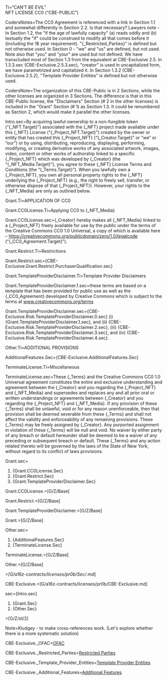Ti=“CAN’T BE EVIL”<br>NFT LICENSE CC0 (“CBE-PUBLIC”)

CodersNotes=The CC0 Agreement is referenced with a link in Section 1.1 and somewhat differently in Section 2.2.  Is that necessary?  Lawyers note - In Section 1.2, the "if the age of lawfully capacity" (a) reads oddly and (b) textually the "if" could be construed to modify all that comes before it (including the 18 year requirement). "{_Restricted_Parties}" is defined but not otherwise used. In Section 0 - "we" and "us" are defined, but not used. Note also that "you" and "your" are used but not defined. We have transcluded most of Section 1.3 from the equivalent at CBE-Exclusive 2.5. In 1.3.3.sec (CBE-Exclusive.2.5.3.sec), "creator" is used in uncapitalized form, we have parametrized and capitalized it. In Section 1.3.2 (CBE-Exclusive.2.5.2), "Template Provider Entities" is defined but not otherwise used.

CodersNote=The organization of this CBE-Public is in 2 Sections, while the other licenses are organized in 3 Sections. The difference is that in this CBE-Public license, the "Disclaimers" Section (# 2 in the other licenses) is included in the "Grant" Section (# 1) as Section 1.3.  It could be renumbered as Section 2, which would make it parallel the other licenses.  

Intro.sec=By acquiring lawful ownership to a non-fungible token (“{_NFT.Target}”) associated with the {_NFT} project made available under this {_NFT} License (“{_Project_NFT.Target}”) created by the owner or entity that has created this {_Project_NFT} (“{_Creator.Target}” or “we” or “our”) or by using, distributing, reproducing, displaying, performing, modifying, or creating derivative works of any associated artwork, images, video, content or other works of authorship linked to a specific {_Project_NFT} which was developed by {_Creator} (the “{_NFT_Media.Target}”), you agree to these {_NFT} License Terms and Conditions (the “{_Terms.Target}”). When you lawfully own a {_Project_NFT}, you own all personal property rights to the {_NFT} underlying the {_Project_NFT} (e.g., the right to freely sell, transfer, or otherwise dispose of that {_Project_NFT}). However, your rights to the {_NFT_Media} are only as outlined below.

Grant.Ti=APPLICATION OF CC0 

Grant.CC0License.Ti=Applying CC0 to {_NFT_Media}

Grant.CC0License.sec={_Creator} hereby makes all {_NFT_Media} linked to a {_Project_NFT} freely available for use by the public under the terms of the Creative Commons CC0 1.0 Universal, a copy of which is available here – <a href="https://creativecommons.org/publicdomain/zero/1.0/legalcode">https://creativecommons.org/publicdomain/zero/1.0/legalcode</a> (“{_CC0_Agreement.Target}”). 

Grant.Restrict.Ti=Restrictions

Grant.Restrict.sec={CBE-Exclusive.Grant.Restrict.PurchaserQualification.sec}

Grant.TemplateProviderDisclaimer.Ti=Template Provider Disclaimers

Grant.TemplateProviderDisclaimer.1.sec=these terms are based on a template that has been provided for public use as well as the {_CC0_Agreement} developed by Creative Commons which is subject to the terms at <a href="www.creativecommons.org/terms">www.creativecommons.org/terms</a>

Grant.TemplateProviderDisclaimer.sec={CBE-Exclusive.Risk.TemplateProviderDisclaimer.0.sec} (i) {Grant.TemplateProviderDisclaimer.1.sec}, and (ii) {CBE-Exclusive.Risk.TemplateProviderDisclaimer.2.sec}, (iii) {CBE-Exclusive.Risk.TemplateProviderDisclaimer.3.sec}, and (iv) {CBE-Exclusive.Risk.TemplateProviderDisclaimer.4.sec}.

Other.Ti=ADDITIONAL PROVISIONS 

AdditionalFeatures.Sec={CBE-Exclusive.AdditionalFeatures.Sec}

TerminateLicense.Ti=Miscellaneous

TerminateLicense.sec=These {_Terms} and the Creative Commons CC0 1.0 Universal agreement constitutes the entire and exclusive understanding and agreement between the {_Creator} and you regarding the {_Project_NFT} and {_NFT_Media} and supersedes and replaces any and all prior oral or written understandings or agreements between {_Creator} and you regarding the {_Project_NFT} and {_NFT_Media}. If any provision of these {_Terms} shall be unlawful, void or for any reason unenforceable, then that provision shall be deemed severable from these {_Terms} and shall not affect the validity and enforceability of any remaining provisions. These {_Terms} may be freely assigned by {_Creator}. Any purported assignment in violation of these {_Terms} will be null and void. No waiver by either party of any breach or default hereunder shall be deemed to be a waiver of any preceding or subsequent breach or default. These {_Terms} and any action related thereto will be governed by the laws of the State of New York, without regard to its conflict of laws provisions. 

Grant.sec=<ol><li>{Grant.CC0License.Sec}</li><li>{Grant.Restrict.Sec}</li><li>{Grant.TemplateProviderDisclaimer.Sec}</li></ol>

Grant.CC0License.=[G/Z/Base]

Grant.Restrict.=[G/Z/Base]

Grant.TemplateProviderDisclaimer.=[G/Z/Base]

Grant.=[G/Z/Base]

Other.sec=<ol><li>{AdditionalFeatures.Sec}</li><li>{TerminateLicense.Sec}</li></ol>

TerminateLicense.=[G/Z/Base]

Other.=[G/Z/Base]

_=[G/a16z-contracts/licenses/pr0b/Sec/_.md]

CBE-Exclusive.=[G/a16z-contracts/licenses/pr0b/CBE-Exclusive.md]

sec={Intro.sec}<ol><li>{Grant.Sec}</li><li>{Other.Sec}</li></ol>

=[G/Z/ol/2]


Note=Kludgey - to make cross-references work.  (Let's explore whether there is a more systematic solution)

CBE-Exclusive._OFAC=<a href='#CBE-Exclusive._OFAC.Target' class='definedterm'>OFAC</a>

CBE-Exclusive._Restricted_Parties=<a href='#CBE-Exclusive._Restricted_Parties.Target' class='definedterm'>Restricted Parties</a>

CBE-Exclusive._Template_Provider_Entities=<a href='#CBE-Exclusive._Template_Provider_Entities.Target' class='definedterm'>Template Provider Entities</a>

CBE-Exclusive._Additional_Features=<a href='#CBE-Exclusive._Additional_Features.Target' class='definedterm'>Additional Features</a>
